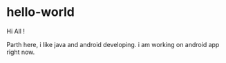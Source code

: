 # hello-world

Hi All !

Parth here, i like java and android developing.
i am working on android app right now.
